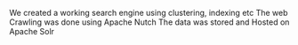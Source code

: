 We created a working search engine using clustering, indexing etc 
The web Crawling was done using Apache Nutch 
The data was stored and Hosted on Apache Solr 
